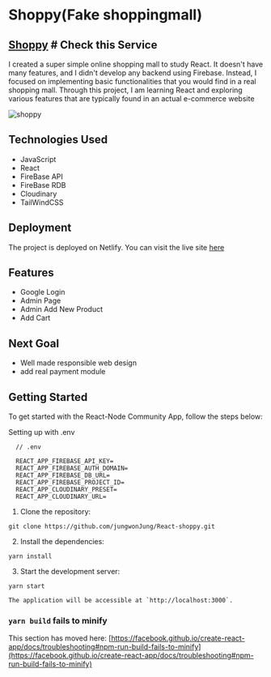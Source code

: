 # Shoppy(Fake shoppingmall)

## [Shoppy](https://meek-figolla-e9ce50.netlify.app/) # Check this Service

I created a super simple online shopping mall to study React. It doesn't have many features, and I didn't develop any backend using Firebase. Instead, I focused on implementing basic functionalities that you would find in a real shopping mall. Through this project, I am learning React and exploring various features that are typically found in an actual e-commerce website

![shoppy](https://github.com/jungwonJung/React-shoppy/assets/63602609/2149c417-3449-452b-8bfa-b07b959b618c)


## Technologies Used

- JavaScript
- React
- FireBase API
- FireBase RDB
- Cloudinary
- TailWindCSS

## Deployment

The project is deployed on Netlify. You can visit the live site [here](https://meek-figolla-e9ce50.netlify.app/)

## Features

- Google Login
- Admin Page
- Admin Add New Product
- Add Cart



## Next Goal

- Well made responsible web design
- add real payment module

Getting Started
---------------

To get started with the React-Node Community App, follow the steps below:

Setting up with .env
```
  // .env

  REACT_APP_FIREBASE_API_KEY=
  REACT_APP_FIREBASE_AUTH_DOMAIN=
  REACT_APP_FIREBASE_DB_URL=
  REACT_APP_FIREBASE_PROJECT_ID=
  REACT_APP_CLOUDINARY_PRESET=
  REACT_APP_CLOUDINARY_URL=
```

1.  Clone the repository:

   ```
   git clone https://github.com/jungwonJung/React-shoppy.git
   ```

2.  Install the dependencies:

   ```
   yarn install
   ```

3.  Start the development server:

   ```
   yarn start
   ```

    The application will be accessible at `http://localhost:3000`.


### `yarn build` fails to minify

This section has moved here: [https://facebook.github.io/create-react-app/docs/troubleshooting#npm-run-build-fails-to-minify](https://facebook.github.io/create-react-app/docs/troubleshooting#npm-run-build-fails-to-minify)
